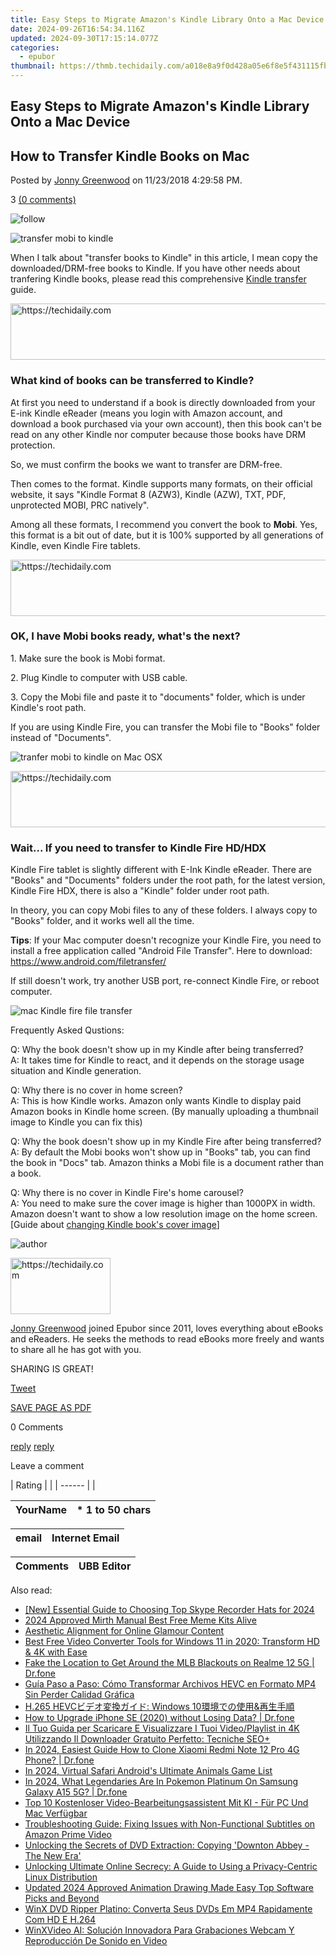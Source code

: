 ```yaml
---
title: Easy Steps to Migrate Amazon's Kindle Library Onto a Mac Device
date: 2024-09-26T16:54:34.116Z
updated: 2024-09-30T17:15:14.077Z
categories:
  - epubor
thumbnail: https://thmb.techidaily.com/a018e8a9f0d428a05e6f8e5f431115fbc243ce5256805ecd4c390c919b578ebe.jpg
---
```


## Easy Steps to Migrate Amazon's Kindle Library Onto a Mac Device

## How to Transfer Kindle Books on Mac

Posted by [Jonny Greenwood](https://plus.google.com/u/0/+JonnyGreenwood999) on 11/23/2018 4:29:58 PM.

3 [(0 comments)](http://www.epubor.com/#comment-area) 

![follow](http://www.epubor.com/images/follow.png)

![transfer mobi to kindle](http://www.epubor.com/images/mobi-to-kindle.jpg)

When I talk about "transfer books to Kindle" in this article, I mean copy the downloaded/DRM-free books to Kindle. If you have other needs about tranfering Kindle books, please read this comprehensive [Kindle transfer](https://tools.techidaily.com/epubor/products/) guide. 

<!-- affiliate ads begin -->
<a href="https://aligracehair.sjv.io/c/5597632/1918703/19272" target="_top" id="1918703">
  <img src="//a.impactradius-go.com/display-ad/19272-1918703" border="0" alt="https://techidaily.com" width="728" height="90"/>
</a>
<img height="0" width="0" src="https://aligracehair.sjv.io/i/5597632/1918703/19272" style="position:absolute;visibility:hidden;" border="0" />
<!-- affiliate ads end -->

### What kind of books can be transferred to Kindle?

At first you need to understand if a book is directly downloaded from your E-ink Kindle eReader (means you login with Amazon account, and download a book purchased via your own account), then this book can't be read on any other Kindle nor computer because those books have DRM protection.

So, we must confirm the books we want to transfer are DRM-free.

Then comes to the format. Kindle supports many formats, on their official website, it says "Kindle Format 8 (AZW3), Kindle (AZW), TXT, PDF, unprotected MOBI, PRC natively".

Among all these formats, I recommend you convert the book to **Mobi**. Yes, this format is a bit out of date, but it is 100% supported by all generations of Kindle, even Kindle Fire tablets.

<!-- affiliate ads begin -->
<a href="https://appsumo.8odi.net/c/5597632/2002019/7443" target="_top" id="2002019">
  <img src="//a.impactradius-go.com/display-ad/7443-2002019" border="0" alt="https://techidaily.com" width="728" height="90"/>
</a>
<img height="0" width="0" src="https://appsumo.8odi.net/i/5597632/2002019/7443" style="position:absolute;visibility:hidden;" border="0" />
<!-- affiliate ads end -->

### OK, I have Mobi books ready, what's the next?

1\. Make sure the book is Mobi format.

2\. Plug Kindle to computer with USB cable.

3\. Copy the Mobi file and paste it to "documents" folder, which is under Kindle's root path.

If you are using Kindle Fire, you can transfer the Mobi file to "Books" folder instead of "Documents".

![tranfer mobi to kindle on Mac OSX](http://www.epubor.com/images/mobi-files-in-kindle-macintosh.png)

<!-- affiliate ads begin -->
<a href="https://aligracehair.sjv.io/c/5597632/1975807/19272" target="_top" id="1975807">
  <img src="//a.impactradius-go.com/display-ad/19272-1975807" border="0" alt="https://techidaily.com" width="728" height="90"/>
</a>
<img height="0" width="0" src="https://aligracehair.sjv.io/i/5597632/1975807/19272" style="position:absolute;visibility:hidden;" border="0" />
<!-- affiliate ads end -->

### Wait... If you need to transfer to Kindle Fire HD/HDX

Kindle Fire tablet is slightly different with E-Ink Kindle eReader. There are "Books" and "Documents" folders under the root path, for the latest version, Kindle Fire HDX, there is also a "Kindle" folder under root path.

In theory, you can copy Mobi files to any of these folders. I always copy to "Books" folder, and it works well all the time.

**Tips**: If your Mac computer doesn't recognize your Kindle Fire, you need to install a free application called "Android File Transfer". Here to download: <https://www.android.com/filetransfer/>

If still doesn't work, try another USB port, re-connect Kindle Fire, or reboot computer.

![mac Kindle fire file transfer](http://www.epubor.com/images/mac-kindle-file-transfer.jpg)

Frequently Asked Qustions:  
  
 Q: Why the book doesn't show up in my Kindle after being transferred?  
 A: It takes time for Kindle to react, and it depends on the storage usage situation and Kindle generation.  
  
 Q: Why there is no cover in home screen?  
 A: This is how Kindle works. Amazon only wants Kindle to display paid Amazon books in Kindle home screen. (By manually uploading a thumbnail image to Kindle you can fix this)  
  
 Q: Why the book doesn't show up in my Kindle Fire after being transferred?  
 A: By default the Mobi books won't show up in "Books" tab, you can find the book in "Docs" tab. Amazon thinks a Mobi file is a document rather than a book.  
  
 Q: Why there is no cover in Kindle Fire's home carousel?  
 A: You need to make sure the cover image is higher than 1000PX in width. Amazon doesn't want to show a low resolution image on the home screen. \[Guide about [changing Kindle book's cover image](https://tools.techidaily.com/epubor/products/)\]

![author](http://www.epubor.com/images/uppic/jonny.png)

<!-- affiliate ads begin -->
<a href="https://review-au.sjv.io/c/5597632/2098700/14409" target="_top" id="2098700">
  <img src="//a.impactradius-go.com/display-ad/14409-2098700" border="0" alt="https://techidaily.com" width="160" height="90"/>
</a>
<img height="0" width="0" src="https://review-au.sjv.io/i/5597632/2098700/14409" style="position:absolute;visibility:hidden;" border="0" />
<!-- affiliate ads end -->

[Jonny Greenwood](https://plus.google.com/u/0/+JonnyGreenwood999) joined Epubor since 2011, loves everything about eBooks and eReaders. He seeks the methods to read eBooks more freely and wants to share all he has got with you.

SHARING IS GREAT!

[Tweet](https://twitter.com/share) 

[SAVE PAGE AS PDF](https://tools.techidaily.com/epubor/transfer/) 

0 Comments

[reply](https://tools.techidaily.com/epubor/products/) [reply](https://tools.techidaily.com/epubor/products/) 

Leave a comment

| Rating |  |
| ------ |  |

| YourName | \*  1 to 50 chars |
| -------- | ----------------- |

| email | Internet Email |
| ----- | -------------- |

| Comments | UBB Editor |
| -------- | ---------- |

<ins class="adsbygoogle"
     style="display:block"
     data-ad-format="autorelaxed"
     data-ad-client="ca-pub-7571918770474297"
     data-ad-slot="1223367746"></ins>

<ins class="adsbygoogle"
     style="display:block"
     data-ad-client="ca-pub-7571918770474297"
     data-ad-slot="8358498916"
     data-ad-format="auto"
     data-full-width-responsive="true"></ins>

<span class="atpl-alsoreadstyle">Also read:</span>
<div><ul>
<li><a href="https://digital-screen-recording.techidaily.com/new-essential-guide-to-choosing-top-skype-recorder-hats-for-2024/"><u>[New] Essential Guide to Choosing Top Skype Recorder Hats for 2024</u></a></li>
<li><a href="https://extra-guidance.techidaily.com/2024-approved-mirth-manual-best-free-meme-kits-alive/"><u>2024 Approved Mirth Manual Best Free Meme Kits Alive</u></a></li>
<li><a href="https://youtube-videos.techidaily.com/aesthetic-alignment-for-online-glamour-content/"><u>Aesthetic Alignment for Online Glamour Content</u></a></li>
<li><a href="https://solve-outstanding.techidaily.com/best-free-video-converter-tools-for-windows-11-in-2020-transform-hd-and-4k-with-ease/"><u>Best Free Video Converter Tools for Windows 11 in 2020: Transform HD & 4K with Ease</u></a></li>
<li><a href="https://fake-location.techidaily.com/fake-the-location-to-get-around-the-mlb-blackouts-on-realme-12-5g-drfone-by-drfone-virtual-android/"><u>Fake the Location to Get Around the MLB Blackouts on Realme 12 5G | Dr.fone</u></a></li>
<li><a href="https://solve-outstanding.techidaily.com/guia-paso-a-paso-como-transformar-archivos-hevc-en-formato-mp4-sin-perder-calidad-grafica/"><u>Guía Paso a Paso: Cómo Transformar Archivos HEVC en Formato MP4 Sin Perder Calidad Gráfica</u></a></li>
<li><a href="https://solve-outstanding.techidaily.com/h265-hevc-windows-10and/"><u>H.265 HEVCビデオ変換ガイド: Windows 10環境での使用&再生手順</u></a></li>
<li><a href="https://review-topics.techidaily.com/how-to-upgrade-iphone-se-2020-without-losing-data-drfone-by-drfone-ios-system-repair-ios-system-repair/"><u>How to Upgrade iPhone SE (2020) without Losing Data? | Dr.fone</u></a></li>
<li><a href="https://solve-outstanding.techidaily.com/il-tuo-guida-per-scaricare-e-visualizzare-i-tuoi-videoplaylist-in-4k-utilizzando-il-downloader-gratuito-perfetto-tecniche-seoplus/"><u>Il Tuo Guida per Scaricare E Visualizzare I Tuoi Video/Playlist in 4K Utilizzando Il Downloader Gratuito Perfetto: Tecniche SEO+</u></a></li>
<li><a href="https://android-transfer.techidaily.com/in-2024-easiest-guide-how-to-clone-xiaomi-redmi-note-12-pro-4g-phone-drfone-by-drfone-transfer-from-android-transfer-from-android/"><u>In 2024, Easiest Guide How to Clone Xiaomi Redmi Note 12 Pro 4G Phone? | Dr.fone</u></a></li>
<li><a href="https://on-screen-recording.techidaily.com/in-2024-virtual-safari-androids-ultimate-animals-game-list/"><u>In 2024, Virtual Safari Android's Ultimate Animals Game List</u></a></li>
<li><a href="https://change-location.techidaily.com/in-2024-what-legendaries-are-in-pokemon-platinum-on-samsung-galaxy-a15-5g-drfone-by-drfone-virtual-android/"><u>In 2024, What Legendaries Are In Pokemon Platinum On Samsung Galaxy A15 5G? | Dr.fone</u></a></li>
<li><a href="https://solve-outstanding.techidaily.com/top-10-kostenloser-video-bearbeitungsassistent-mit-ki-fur-pc-und-mac-verfugbar/"><u>Top 10 Kostenloser Video-Bearbeitungsassistent Mit KI - Für PC Und Mac Verfügbar</u></a></li>
<li><a href="https://solve-outstanding.techidaily.com/troubleshooting-guide-fixing-issues-with-non-functional-subtitles-on-amazon-prime-video/"><u>Troubleshooting Guide: Fixing Issues with Non-Functional Subtitles on Amazon Prime Video</u></a></li>
<li><a href="https://solve-outstanding.techidaily.com/unlocking-the-secrets-of-dvd-extraction-copying-downton-abbey-the-new-era/"><u>Unlocking the Secrets of DVD Extraction: Copying 'Downton Abbey - The New Era'</u></a></li>
<li><a href="https://eaxpv-info.techidaily.com/unlocking-ultimate-online-secrecy-a-guide-to-using-a-privacy-centric-linux-distribution/"><u>Unlocking Ultimate Online Secrecy: A Guide to Using a Privacy-Centric Linux Distribution</u></a></li>
<li><a href="https://ai-driven-video-production.techidaily.com/updated-2024-approved-animation-drawing-made-easy-top-software-picks-and-beyond/"><u>Updated 2024 Approved Animation Drawing Made Easy Top Software Picks and Beyond</u></a></li>
<li><a href="https://solve-outstanding.techidaily.com/winx-dvd-ripper-platino-converta-seus-dvds-em-mp4-rapidamente-com-hd-e-h264/"><u>WinX DVD Ripper Platino: Converta Seus DVDs Em MP4 Rapidamente Com HD E H.264</u></a></li>
<li><a href="https://solve-outstanding.techidaily.com/winxvideo-ai-solucion-innovadora-para-grabaciones-webcam-y-reproduccion-de-sonido-en-video/"><u>WinXVideo AI: Solución Innovadora Para Grabaciones Webcam Y Reproducción De Sonido en Video</u></a></li>
</ul></div>

